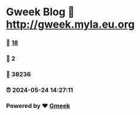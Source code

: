 # Gweek Blog :link: http://gweek.myla.eu.org 
### :page_facing_up: [18](http://gweek.myla.eu.org/tag.html) 
### :speech_balloon: 2 
### :hibiscus: 38236 
### :alarm_clock: 2024-05-24 14:27:11 
### Powered by :heart: [Gmeek](https://github.com/Meekdai/Gmeek)
